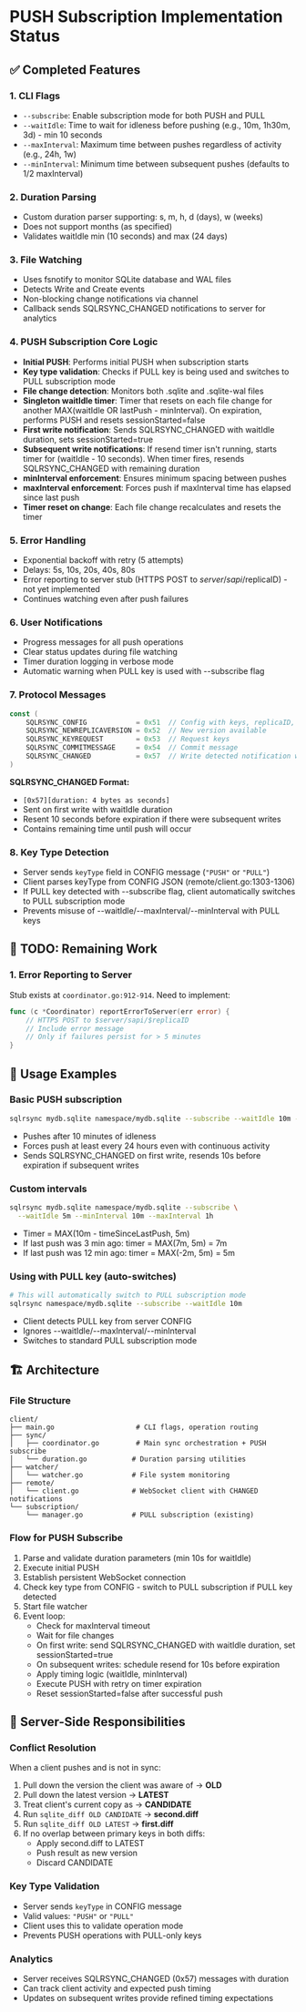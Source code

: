 # PUSH Subscription Implementation Status

## ✅ Completed Features

### 1. CLI Flags

- `--subscribe`: Enable subscription mode for both PUSH and PULL
- `--waitIdle`: Time to wait for idleness before pushing (e.g., 10m, 1h30m, 3d) - min 10 seconds
- `--maxInterval`: Maximum time between pushes regardless of activity (e.g., 24h, 1w)
- `--minInterval`: Minimum time between subsequent pushes (defaults to 1/2 maxInterval)

### 2. Duration Parsing

- Custom duration parser supporting: s, m, h, d (days), w (weeks)
- Does not support months (as specified)
- Validates waitIdle min (10 seconds) and max (24 days)

### 3. File Watching

- Uses fsnotify to monitor SQLite database and WAL files
- Detects Write and Create events
- Non-blocking change notifications via channel
- Callback sends SQLRSYNC_CHANGED notifications to server for analytics

### 4. PUSH Subscription Core Logic

- **Initial PUSH**: Performs initial PUSH when subscription starts
- **Key type validation**: Checks if PULL key is being used and switches to PULL subscription mode
- **File change detection**: Monitors both .sqlite and .sqlite-wal files
- **Singleton waitIdle timer**: Timer that resets on each file change for another MAX(waitIdle OR lastPush - minInterval). On expiration, performs PUSH and resets sessionStarted=false
- **First write notification**: Sends SQLRSYNC_CHANGED with waitIdle duration, sets sessionStarted=true
- **Subsequent write notifications**: If resend timer isn't running, starts timer for (waitIdle - 10 seconds). When timer fires, resends SQLRSYNC_CHANGED with remaining duration
- **minInterval enforcement**: Ensures minimum spacing between pushes
- **maxInterval enforcement**: Forces push if maxInterval time has elapsed since last push
- **Timer reset on change**: Each file change recalculates and resets the timer

### 5. Error Handling

- Exponential backoff with retry (5 attempts)
- Delays: 5s, 10s, 20s, 40s, 80s
- Error reporting to server stub (HTTPS POST to $server/sapi/$replicaID) - not yet implemented
- Continues watching even after push failures

### 6. User Notifications

- Progress messages for all push operations
- Clear status updates during file watching
- Timer duration logging in verbose mode
- Automatic warning when PULL key is used with --subscribe flag

### 7. Protocol Messages

```go
const (
    SQLRSYNC_CONFIG            = 0x51  // Config with keys, replicaID, keyType
    SQLRSYNC_NEWREPLICAVERSION = 0x52  // New version available
    SQLRSYNC_KEYREQUEST        = 0x53  // Request keys
    SQLRSYNC_COMMITMESSAGE     = 0x54  // Commit message
    SQLRSYNC_CHANGED           = 0x57  // Write detected notification with duration
)
```

**SQLRSYNC_CHANGED Format:**
- `[0x57][duration: 4 bytes as seconds]`
- Sent on first write with waitIdle duration
- Resent 10 seconds before expiration if there were subsequent writes
- Contains remaining time until push will occur

### 8. Key Type Detection

- Server sends `keyType` field in CONFIG message (`"PUSH"` or `"PULL"`)
- Client parses keyType from CONFIG JSON (remote/client.go:1303-1306)
- If PULL key detected with --subscribe flag, client automatically switches to PULL subscription mode
- Prevents misuse of --waitIdle/--maxInterval/--minInterval with PULL keys

## 🚧 TODO: Remaining Work

### 1. Error Reporting to Server

Stub exists at `coordinator.go:912-914`. Need to implement:

```go
func (c *Coordinator) reportErrorToServer(err error) {
    // HTTPS POST to $server/sapi/$replicaID
    // Include error message
    // Only if failures persist for > 5 minutes
}
```

## 📝 Usage Examples

### Basic PUSH subscription

```bash
sqlrsync mydb.sqlite namespace/mydb.sqlite --subscribe --waitIdle 10m --maxInterval 24h
```

- Pushes after 10 minutes of idleness
- Forces push at least every 24 hours even with continuous activity
- Sends SQLRSYNC_CHANGED on first write, resends 10s before expiration if subsequent writes

### Custom intervals

```bash
sqlrsync mydb.sqlite namespace/mydb.sqlite --subscribe \
  --waitIdle 5m --minInterval 10m --maxInterval 1h
```

- Timer = MAX(10m - timeSinceLastPush, 5m)
- If last push was 3 min ago: timer = MAX(7m, 5m) = 7m
- If last push was 12 min ago: timer = MAX(-2m, 5m) = 5m

### Using with PULL key (auto-switches)

```bash
# This will automatically switch to PULL subscription mode
sqlrsync namespace/mydb.sqlite --subscribe --waitIdle 10m
```

- Client detects PULL key from server CONFIG
- Ignores --waitIdle/--maxInterval/--minInterval
- Switches to standard PULL subscription mode

## 🏗️ Architecture

### File Structure

```
client/
├── main.go                    # CLI flags, operation routing
├── sync/
│   ├── coordinator.go         # Main sync orchestration + PUSH subscribe
│   └── duration.go           # Duration parsing utilities
├── watcher/
│   └── watcher.go            # File system monitoring
├── remote/
│   └── client.go             # WebSocket client with CHANGED notifications
└── subscription/
    └── manager.go            # PULL subscription (existing)
```

### Flow for PUSH Subscribe

1. Parse and validate duration parameters (min 10s for waitIdle)
2. Execute initial PUSH
3. Establish persistent WebSocket connection
4. Check key type from CONFIG - switch to PULL subscription if PULL key detected
5. Start file watcher
6. Event loop:
   - Check for maxInterval timeout
   - Wait for file changes
   - On first write: send SQLRSYNC_CHANGED with waitIdle duration, set sessionStarted=true
   - On subsequent writes: schedule resend for 10s before expiration
   - Apply timing logic (waitIdle, minInterval)
   - Execute PUSH with retry on timer expiration
   - Reset sessionStarted=false after successful push

## 🔄 Server-Side Responsibilities

### Conflict Resolution

When a client pushes and is not in sync:

1. Pull down the version the client was aware of → **OLD**
2. Pull down the latest version → **LATEST**
3. Treat client's current copy as → **CANDIDATE**
4. Run `sqlite_diff OLD CANDIDATE` → **second.diff**
5. Run `sqlite_diff OLD LATEST` → **first.diff**
6. If no overlap between primary keys in both diffs:
   - Apply second.diff to LATEST
   - Push result as new version
   - Discard CANDIDATE

### Key Type Validation

- Server sends `keyType` in CONFIG message
- Valid values: `"PUSH"` or `"PULL"`
- Client uses this to validate operation mode
- Prevents PUSH operations with PULL-only keys

### Analytics

- Server receives SQLRSYNC_CHANGED (0x57) messages with duration
- Can track client activity and expected push timing
- Updates on subsequent writes provide refined timing expectations
